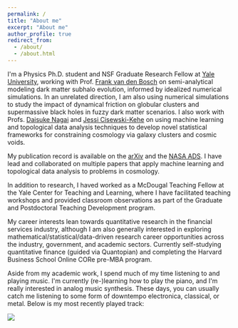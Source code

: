 ```yaml
---
permalink: /
title: "About me"
excerpt: "About me"
author_profile: true
redirect_from: 
  - /about/
  - /about.html
---
```


I'm a Physics Ph.D. student and NSF Graduate Research Fellow at [Yale University](https://physics.yale.edu/), working with Prof. [Frank van den Bosch](http://campuspress.yale.edu/vdbosch/) on semi-analytical modeling dark matter subhalo evolution, informed by idealized numerical simulations. In an unrelated direction, I am also using numerical simulations to study the impact of dynamical friction on globular clusters and supermassive black holes in fuzzy dark matter scenarios. I also work with Profs. [Daisuke Nagai](http://www.astro.yale.edu/nagai/) and [Jessi Cisewski-Kehe](http://www.stat.yale.edu/~jc3222/) on using machine learning and topological data analysis techniques to develop novel statistical frameworks for constraining cosmology via galaxy clusters and cosmic voids.

My publication record is available on the [arXiv](https://arxiv.org/a/green_s_2.html) and the [NASA ADS](https://ui.adsabs.harvard.edu/search/q=orcid%3A0000-0001-9100-6237&sort=date+desc). I have lead and collaborated on multiple papers that apply machine learning and topological data analysis to problems in cosmology.

In addition to research, I haved worked as a McDougal Teaching Fellow at the Yale Center for Teaching and Learning, where I have facilitated teaching workshops and provided classroom observations as part of the Graduate and Postdoctoral Teaching Development program.

My career interests lean towards quantitative research in the financial services industry, although I am also generally interested in exploring mathematical/statistical/data-driven research career opportunities across the industry, government, and academic sectors. Currently self-studying quantitative finance (guided via Quantopian) and completing the Harvard Business School Online CORe pre-MBA program.

Aside from my academic work, I spend much of my time listening to and playing music. I'm currently (re-)learning how to play the piano, and I'm really interested in analog music synthesis. These days, you can usually catch me listening to some form of downtempo electronica, classical, or metal. Below is my most recently played track:
<div class="nowplayingcard">
  <div class="nowplayingcontainer-inner">
    <img id="trackart" src="#">
    <div class="trackInfo">
       <a id="tracktitle"></a>
       <a href="#" id="trackartist"></a>
    </div>
  </div>
</div>
